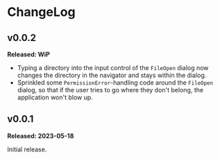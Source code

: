 # ChangeLog

## v0.0.2

**Released: WiP**

- Typing a directory into the input control of the `FileOpen` dialog now
  changes the directory in the navigator and stays within the dialog.
- Sprinkled some `PermissionError`-handling code around the `FileOpen`
  dialog, so that if the user tries to go where they don't belong, the
  application won't blow up.

## v0.0.1

**Released: 2023-05-18**

Initial release.

[//]: # (ChangeLog.md ends here)
